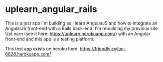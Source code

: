 # uplearn_angular_rails

This is a test app I'm building as I learn AngularJS and how to integrate an AngularJS front-end with a Rails back-end. I'm rebuilding my previous site UpLearn (see it here: https://uplearn.herokuapp.com/) with an Angular front-end and this app is a testing platform.

This test app exists on heroku here: https://friendly-pylon-6828.herokuapp.com/
